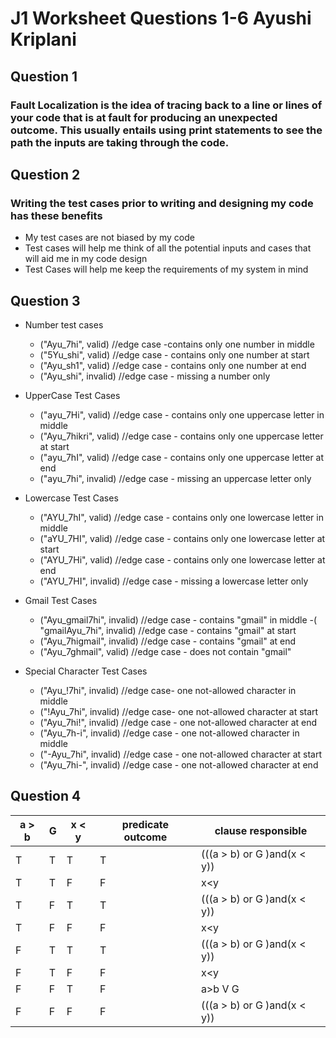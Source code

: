 # J1 Worksheet Questions 1-6 Ayushi Kriplani 
## Question 1 
### Fault Localization is the idea of **tracing back** to a line or lines of your code that is at fault for producing an unexpected outcome. This usually entails using **print statements** to see the path the inputs are taking through the code. 

## Question 2 
### Writing the test cases prior to writing and designing my code has these benefits 
- My test cases are not biased by my code
- Test cases will help me think of all the potential inputs and cases that will aid me in my code design 
- Test Cases will help me keep the requirements of my system in mind 

## Question 3 
- Number test cases 
    - ("Ayu_7hi", valid)  //edge case -contains only one number in middle
    - ("5Yu_shi", valid)  //edge case - contains only one number at start
    - ("Ayu_sh1", valid)  //edge case - contains only one number at end
    - ("Ayu_shi", invalid)  //edge case - missing a number only

- UpperCase Test Cases
    - ("ayu_7Hi", valid) //edge case - contains only one uppercase letter in middle
    - ("Ayu_7hikri", valid) //edge case - contains only one uppercase letter at start
    - ("ayu_7hI", valid) //edge case - contains only one uppercase letter at end
    - ("ayu_7hi", invalid) //edge case - missing an uppercase letter only

- Lowercase Test Cases 
    - ("AYU_7hI", valid) //edge case - contains only one lowercase letter in middle
    - ("aYU_7HI", valid) //edge case - contains only one lowercase letter at start
    - ("AYU_7Hi", valid) //edge case - contains only one lowercase letter at end
    - ("AYU_7HI", invalid) //edge case - missing a lowercase letter only

- Gmail Test Cases 
    - ("Ayu_gmail7hi", invalid)  //edge case - contains "gmail" in middle
    -( "gmailAyu_7hi", invalid)  //edge case - contains "gmail" at start
    - ("Ayu_7higmail", invalid)  //edge case - contains "gmail" at end
    - ("Ayu_7ghmail", valid)  //edge case - does not contain "gmail" 

- Special Character Test Cases
    - ("Ayu_!7hi", invalid) //edge case- one not-allowed character in middle 
    - ("!Ayu_7hi", invalid) //edge case- one not-allowed character at start
    - ("Ayu_7hi!", invalid) //edge case - one not-allowed character at end 
    - ("Ayu_7h-i", invalid) //edge case - one not-allowed character in middle 
    - ("-Ayu_7hi", invalid) //edge case - one not-allowed character at start
    - ("Ayu_7hi-", invalid) //edge case - one not-allowed character at end

## Question 4  
| a > b | G | x < y | predicate outcome |	clause responsible |
| ----  | - | ----- | ----------------- | -------------------- |
|   T   | T |   T   |         T         | (((a > b) or G )and(x < y))     |
|   T   | T |   F   |         F         |        x<y           |
|   T   | F |   T   |         T         |(((a > b) or G )and(x < y))|
|   T   | F |   F   |         F         |        x<y           |
| F| T | T | T|(((a > b) or G )and(x < y))|
|F| T | F |F|x<y|
|F| F | T |F|a>b V G|
|F| F | F |F|(((a > b) or G )and(x < y))|